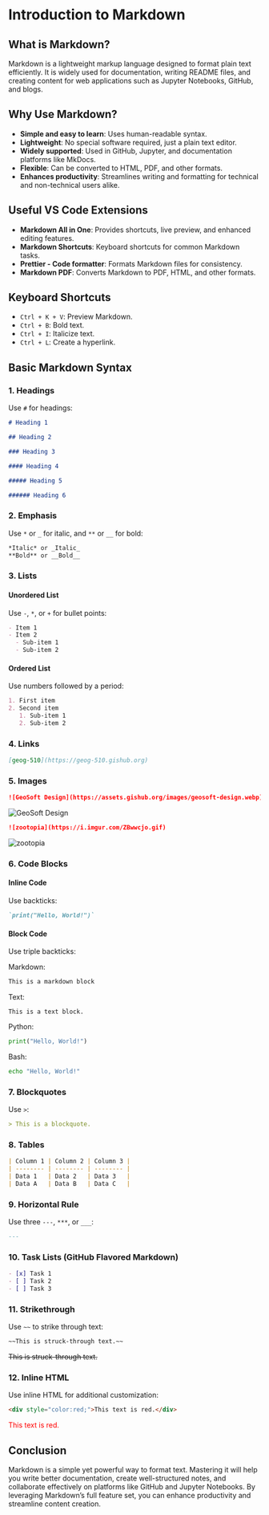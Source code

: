 # Introduction to Markdown

## What is Markdown?

Markdown is a lightweight markup language designed to format plain text efficiently. It is widely used for documentation, writing README files, and creating content for web applications such as Jupyter Notebooks, GitHub, and blogs.

## Why Use Markdown?

- **Simple and easy to learn**: Uses human-readable syntax.
- **Lightweight**: No special software required, just a plain text editor.
- **Widely supported**: Used in GitHub, Jupyter, and documentation platforms like MkDocs.
- **Flexible**: Can be converted to HTML, PDF, and other formats.
- **Enhances productivity**: Streamlines writing and formatting for technical and non-technical users alike.

## Useful VS Code Extensions

- **Markdown All in One**: Provides shortcuts, live preview, and enhanced editing features.
- **Markdown Shortcuts**: Keyboard shortcuts for common Markdown tasks.
- **Prettier - Code formatter**: Formats Markdown files for consistency.
- **Markdown PDF**: Converts Markdown to PDF, HTML, and other formats.

## Keyboard Shortcuts

- `Ctrl + K + V`: Preview Markdown.
- `Ctrl + B`: Bold text.
- `Ctrl + I`: Italicize text.
- `Ctrl + L`: Create a hyperlink.

## Basic Markdown Syntax

### 1. Headings

Use `#` for headings:

```markdown
# Heading 1

## Heading 2

### Heading 3

#### Heading 4

##### Heading 5

###### Heading 6
```

### 2. Emphasis

Use `*` or `_` for italic, and `**` or `__` for bold:

```markdown
*Italic* or _Italic_
**Bold** or __Bold__
```

### 3. Lists

#### Unordered List

Use `-`, `*`, or `+` for bullet points:

```markdown
- Item 1
- Item 2
  - Sub-item 1
  - Sub-item 2
```

#### Ordered List

Use numbers followed by a period:

```markdown
1. First item
2. Second item
   1. Sub-item 1
   2. Sub-item 2
```

### 4. Links

```markdown
[geog-510](https://geog-510.gishub.org)
```

### 5. Images

```markdown
![GeoSoft Design](https://assets.gishub.org/images/geosoft-design.webp)
```
![GeoSoft Design](https://assets.gishub.org/images/geosoft-design.webp)

```markdown
![zootopia](https://i.imgur.com/ZBwwcjo.gif)
```
![zootopia](https://i.imgur.com/ZBwwcjo.gif)

### 6. Code Blocks

#### Inline Code

Use backticks:

```markdown
`print("Hello, World!")`
```

#### Block Code

Use triple backticks:

Markdown:
```markdown
This is a markdown block
```

Text:
```text
This is a text block.
```

Python:
```python
print("Hello, World!")
```

Bash:
```bash
echo "Hello, World!"
```

### 7. Blockquotes

Use `>`:

```markdown
> This is a blockquote.
```

### 8. Tables

```markdown
| Column 1 | Column 2 | Column 3 |
| -------- | -------- | -------- |
| Data 1   | Data 2   | Data 3   |
| Data A   | Data B   | Data C   |
```

### 9. Horizontal Rule

Use three `---`, `***`, or `___`:

```markdown
---
```

### 10. Task Lists (GitHub Flavored Markdown)

```markdown
- [x] Task 1
- [ ] Task 2
- [ ] Task 3
```

### 11. Strikethrough

Use `~~` to strike through text:

```markdown
~~This is struck-through text.~~
```
~~This is struck-through text.~~

### 12. Inline HTML

Use inline HTML for additional customization:

```markdown
<div style="color:red;">This text is red.</div>
```
<div style="color:red;">This text is red.</div>

## Conclusion

Markdown is a simple yet powerful way to format text. Mastering it will help you write better documentation, create well-structured notes, and collaborate effectively on platforms like GitHub and Jupyter Notebooks. By leveraging Markdown’s full feature set, you can enhance productivity and streamline content creation.
